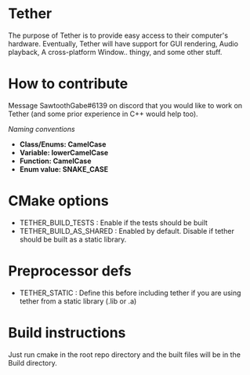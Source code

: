 # Tether
The purpose of Tether is to provide easy access to their computer's hardware.
Eventually, Tether will have support for GUI rendering, Audio playback, A cross-platform Window.. thingy, and some other stuff.

# How to contribute
Message SawtoothGabe#6139 on discord that you would like to work on Tether (and some prior experience in C++ would help too).

*Naming conventions*

* **Class/Enums: CamelCase**
* **Variable: lowerCamelCase**
* **Function: CamelCase**
* **Enum value: SNAKE_CASE**

# CMake options
* TETHER_BUILD_TESTS : Enable if the tests should be built
* TETHER_BUILD_AS_SHARED : Enabled by default. Disable if tether should be built as a
	static library.

# Preprocessor defs
* TETHER_STATIC : Define this before including tether if you are using tether 
	from a static library (.lib or .a)

# Build instructions
Just run cmake in the root repo directory and the built files will be in the Build directory.

